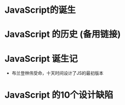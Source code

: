 # JavaScript的诞生
# JavaScript 的历史 (备用链接)
# JavaScript 诞生记
* 布兰登林伟受命，十天时间设计了JS的最初版本
# JavaScript 的10个设计缺陷
